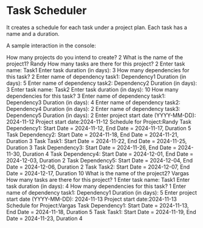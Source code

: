 # Task Scheduler

It creates a schedule for each task under a project plan. Each task has a name and a duration.

A sample interaction in the console:

How many projects do you intend to create?
2
What is the name of the project1?
Randy
How many tasks are there for this project?
2
Enter task name:
Task1
Enter task duration (in days):
3
How many dependencies for this task?
2
Enter name of dependency task1:
Dependency1
Duration (in days):
5
Enter name of dependency task2:
Dependency2
Duration (in days):
3
Enter task name:
Task2
Enter task duration (in days):
10
How many dependencies for this task?
3
Enter name of dependency task1:
Dependency3
Duration (in days):
4
Enter name of dependency task2:
Dependency4
Duration (in days):
2
Enter name of dependency task3:
Dependency5
Duration (in days):
2
Enter project start date (YYYY-MM-DD):
2024-11-12
Project start date:2024-11-12
Schedule for Project:Randy
Task Dependency1: Start Date = 2024-11-12, End Date = 2024-11-17, Duration 5
Task Dependency2: Start Date = 2024-11-18, End Date = 2024-11-21, Duration 3
Task Task1: Start Date = 2024-11-22, End Date = 2024-11-25, Duration 3
Task Dependency3: Start Date = 2024-11-26, End Date = 2024-11-30, Duration 4
Task Dependency4: Start Date = 2024-12-01, End Date = 2024-12-03, Duration 2
Task Dependency5: Start Date = 2024-12-04, End Date = 2024-12-06, Duration 2
Task Task2: Start Date = 2024-12-07, End Date = 2024-12-17, Duration 10
What is the name of the project2?
Vargas
How many tasks are there for this project?
1
Enter task name:
Task1
Enter task duration (in days):
4
How many dependencies for this task?
1
Enter name of dependency task1:
Dependency1
Duration (in days):
5
Enter project start date (YYYY-MM-DD):
2024-11-13
Project start date:2024-11-13
Schedule for Project:Vargas
Task Dependency1: Start Date = 2024-11-13, End Date = 2024-11-18, Duration 5
Task Task1: Start Date = 2024-11-19, End Date = 2024-11-23, Duration 4
